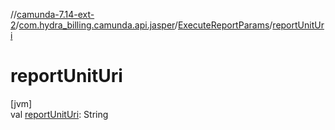 //[camunda-7.14-ext-2](../../../index.md)/[com.hydra_billing.camunda.api.jasper](../index.md)/[ExecuteReportParams](index.md)/[reportUnitUri](report-unit-uri.md)

# reportUnitUri

[jvm]\
val [reportUnitUri](report-unit-uri.md): String
